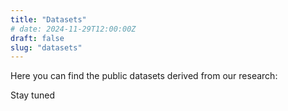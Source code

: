 ```yaml
---
title: "Datasets"
# date: 2024-11-29T12:00:00Z
draft: false
slug: "datasets"
---
```


Here you can find the public datasets derived from our research:

Stay tuned